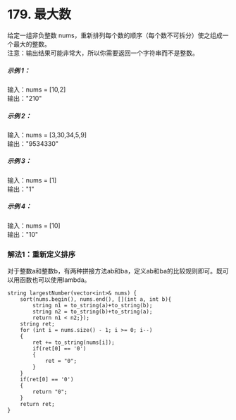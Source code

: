 # 179. 最大数

给定一组非负整数 nums，重新排列每个数的顺序（每个数不可拆分）使之组成一个最大的整数。  
注意：输出结果可能非常大，所以你需要返回一个字符串而不是整数。  
##### 示例 1：

输入：nums = [10,2]  
输出："210"  
##### 示例 2：

输入：nums = [3,30,34,5,9]  
输出："9534330"  
##### 示例 3：

输入：nums = [1]  
输出："1"  
##### 示例 4：

输入：nums = [10]  
输出："10"  

### 解法1：重新定义排序
对于整数a和整数b，有两种拼接方法ab和ba，定义ab和ba的比较规则即可。既可以用函数也可以使用lambda。
```
string largestNumber(vector<int>& nums) {
    sort(nums.begin(), nums.end(), [](int a, int b){
        string n1 = to_string(a)+to_string(b);
        string n2 = to_string(b)+to_string(a);
        return n1 < n2;});
    string ret;
    for (int i = nums.size() - 1; i >= 0; i--)
    {
        ret += to_string(nums[i]);
        if(ret[0] == '0')
        {
            ret = "0";
        }
    }
    if(ret[0] == '0')
    {
        return "0";
    }
    return ret;
}
```